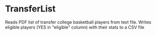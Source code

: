 # TransferList

Reads PDF list of transfer college basketball players from text file.
Writes eligible players (YES in "eligible" column)  with their stats to a CSV file
